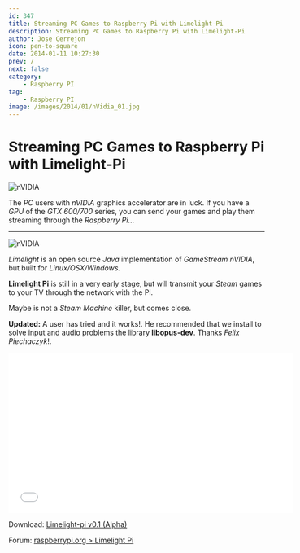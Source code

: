 ```yaml
---
id: 347
title: Streaming PC Games to Raspberry Pi with Limelight-Pi
description: Streaming PC Games to Raspberry Pi with Limelight-Pi
author: Jose Cerrejon
icon: pen-to-square
date: 2014-01-11 10:27:30
prev: /
next: false
category:
    - Raspberry PI
tag:
    - Raspberry PI
image: /images/2014/01/nVidia_01.jpg
---
```


# Streaming PC Games to Raspberry Pi with Limelight-Pi

![nVIDIA](/images/2014/01/nVidia_01.jpg)

The _PC_ users with _nVIDIA_ graphics accelerator are in luck. If you have a _GPU_ of the _GTX 600/700_ series, you can send your games and play them streaming through the _Raspberry Pi_...

---

![nVIDIA](/images/2014/01/nVidia_02.jpg)

_Limelight_ is an open source _Java_ implementation of _GameStream nVIDIA_, but built for _Linux/OSX/Windows._

**Limelight Pi** is still in a very early stage, but will transmit your _Steam_ games to your TV through the network with the Pi.

Maybe is not a _Steam Machine_ killer, but comes close.

**Updated:** A user has tried and it works!. He recommended that we install to solve input and audio problems the library **libopus-dev**. Thanks _Felix Piechaczyk_!.

<iframe width="560" height="315" src="//www.youtube.com/embed/9KctGpv4lXw" frameborder="0" allowfullscreen></iframe>

Download: [Limelight-pi v0.1 (Alpha)](https://github.com/irtimmer/limelight-pi/releases)

Forum: [raspberrypi.org > Limelight Pi](https://www.raspberrypi.org/phpBB3/viewtopic.php?f=78&t=65878)
